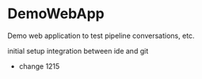 # DemoWebApp
Demo web application to test pipeline conversations, etc.

initial setup integration between ide and git
- change 1215

